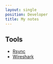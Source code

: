 ```yaml
---
layout: single
position: Developer
title: My notes
---
```


## Tools

* [Rsync](/notes/rsync_usage)
* [Wireshark](/notes/wireshark_usage)